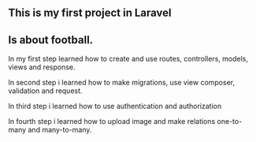 <h2>This is my first project in Laravel</h2>
<h2>Is about football.</h2>

<p>In my first step learned how to create and use routes, controllers, models, views and response.</p>
<p>In second step i learned how to make migrations, use view composer, validation and request.</p>
<p>In third step i learned how to use authentication and authorization</p>
<p>In fourth step i learned how to upload image and make relations one-to-many and many-to-many.</p>